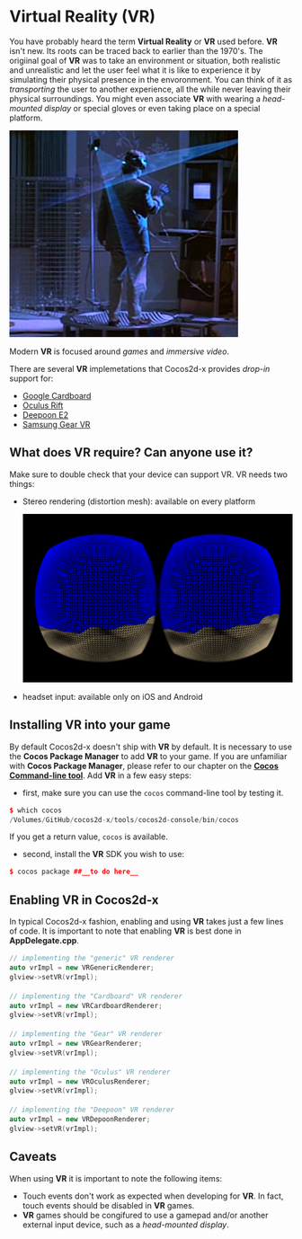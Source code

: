 # Virtual Reality (VR)
You have probably heard the term __Virtual Reality__ or __VR__ used before.
__VR__ isn't new. Its roots can be traced back to earlier than the 1970's. The
origiinal goal of __VR__ was to take an environment or situation, both realistic
and unrealistic and let the user feel what it is like to experience it by simulating
their physical presence in the envoronment. You can think of it as *transporting*
the user to another experience, all the while never leaving their physical surroundings.
You might even associate __VR__ with wearing a *head-mounted display* or special
gloves or even taking place on a special platform.

![](vr-img/image33.png "a scene from the movie Disclosure")

Modern __VR__ is focused around *games* and *immersive video*.

There are several __VR__ implemetations that Cocos2d-x provides *drop-in* support
for:

  * [Google Cardboard](https://vr.google.com/cardboard/index.html)
  * [Oculus Rift](https://www.oculus.com/en-us/rift/)
  * [Deepoon E2](http://en.deepoon.com/)
  * [Samsung Gear VR](https://www.oculus.com/en-us/gear-vr/)

## What does VR require? Can anyone use it?
Make sure to double check that your device can support VR. VR needs two things:

  * Stereo rendering (distortion mesh): available on every platform

    ![](vr-img/distortion_mesh.png "")

  * headset input: available only on iOS and Android

## Installing VR into your game
By default Cocos2d-x doesn't ship with __VR__ by default. It is necessary to use
the __Cocos Package Manager__ to add __VR__ to your game. If you are unfamiliar
with __Cocos Package Manager__, please refer to our chapter on the **[Cocos Command-line tool](../editors_and_tools/cocosCLTool/)**. Add __VR__ in a few easy steps:

  * first, make sure you can use the `cocos` command-line tool by testing it.
```cpp
$ which cocos
/Volumes/GitHub/cocos2d-x/tools/cocos2d-console/bin/cocos
```

  If you get a return value, `cocos` is available.

  * second, install the __VR__ SDK you wish to use:
```cpp
$ cocos package ##__to do here__
```

## Enabling VR in Cocos2d-x
In typical Cocos2d-x fashion, enabling and using __VR__ takes just a few lines
of code. It is important to note that enabling __VR__ is best done in __AppDelegate.cpp__.
```cpp
// implementing the "generic" VR renderer
auto vrImpl = new VRGenericRenderer;
glview->setVR(vrImpl);

// implementing the "Cardboard" VR renderer
auto vrImpl = new VRCardboardRenderer;
glview->setVR(vrImpl);

// implementing the "Gear" VR renderer
auto vrImpl = new VRGearRenderer;
glview->setVR(vrImpl);

// implementing the "Oculus" VR renderer
auto vrImpl = new VROculusRenderer;
glview->setVR(vrImpl);

// implementing the "Deepoon" VR renderer
auto vrImpl = new VRDepoonRenderer;
glview->setVR(vrImpl);
```

## Caveats
When using __VR__ it is important to note the following items:

  * Touch events don't work as expected when developing for __VR__. In fact,
  touch events should be disabled in __VR__ games.
  * __VR__ games should be congifured to use a gamepad and/or another external
  input device, such as a *head-mounted display*.
